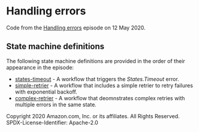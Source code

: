 # Handling errors

Code from the [Handling errors][handling-errors] episode on 12 May 2020.

## State machine definitions

The following state machine definitions are provided in the order of their appearance in the episode:

* [states-timeout](states-timeout) - A workflow that triggers the _States.Timeout_ error.
* [simple-retrier](simple-retrier/) - A workflow that includes a simple retrier to retry failures with exponential backoff.
* [complex-retrier](complex-retrier/) - A workflow that deomnstrates complex retries with multiple errors in the same state.

[handling-errors]: https://youtu.be/PyClhjMVGY8

Copyright 2020 Amazon.com, Inc. or its affiliates. All Rights Reserved.
SPDX-License-Identifier: Apache-2.0
